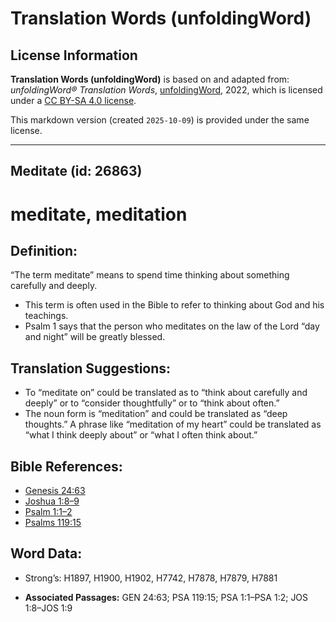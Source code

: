 # Translation Words (unfoldingWord)

## License Information

**Translation Words (unfoldingWord)** is based on and adapted from: _unfoldingWord® Translation Words_, [unfoldingWord](https://unfoldingword.org/utw), 2022, which is licensed under a [CC BY-SA 4.0 license](https://creativecommons.org/licenses/by-sa/4.0/legalcode.en).

This markdown version (created `2025-10-09`) is provided under the same license.



--------------------------------

## Meditate (id: 26863)

meditate, meditation
====================

Definition:
-----------

“The term meditate” means to spend time thinking about something carefully and deeply.

* This term is often used in the Bible to refer to thinking about God and his teachings.
* Psalm 1 says that the person who meditates on the law of the Lord “day and night” will be greatly blessed.

Translation Suggestions:
------------------------

* To “meditate on” could be translated as to “think about carefully and deeply” or to “consider thoughtfully” or to “think about often.”
* The noun form is “meditation” and could be translated as “deep thoughts.” A phrase like “meditation of my heart” could be translated as “what I think deeply about” or “what I often think about.”

Bible References:
-----------------

* [Genesis 24:63](https://ref.ly/Gen24:63)
* [Joshua 1:8–9](https://ref.ly/Josh1:8-Josh1:9)
* [Psalm 1:1–2](https://ref.ly/Ps1:1-Ps1:2)
* [Psalms 119:15](https://ref.ly/Ps119:15)

Word Data:
----------

* Strong’s: H1897, H1900, H1902, H7742, H7878, H7879, H7881

* **Associated Passages:** GEN 24:63; PSA 119:15; PSA 1:1–PSA 1:2; JOS 1:8–JOS 1:9

